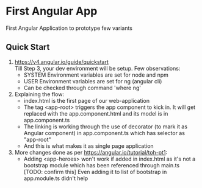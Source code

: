 # First Angular App
First Angular Application to prototype few variants

## Quick Start
1. https://v4.angular.io/guide/quickstart </br>
Till Step 3, your dev environment will be setup. Few observations:
    - SYSTEM Environment variables are set for node and npm
    - USER Environment variables are set for ng (angular cli)
    - Can be checked through command 'where ng'
2. Explaining the flow:
    - index.html is the first page of our web-application
    - The tag &lt;app-root> triggers the app component to kick in. It will get replaced with the app.component.html and its model is in app.component.ts
    - The linking is working through the use of decorator (to mark it as Angular component) in app.component.ts which has selector as "app-root"
    - And this is what makes it as single page application
3. More changes done as per https://angular.io/tutorial/toh-pt1:
    - Adding &lt;app-heroes> won't work if added in index.html as it's not a bootstrap module which has been referenced through main.ts [TODO: confirm this] Even adding it to list of bootstrap in app.module.ts didn't help